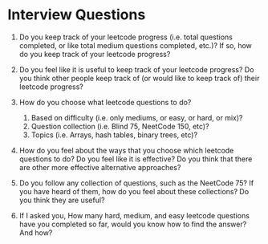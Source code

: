 # Interview Questions

1. Do you keep track of your leetcode progress (i.e. total questions completed, or like total medium questions completed, etc.)? If so, how do you keep track of your leetcode progress? 

2. Do you feel like it is useful to keep track of your leetcode progress? Do you think other people keep track of (or would like to keep track of) their leetcode progress? 


3. How do you choose what leetcode questions to do?
    1. Based on difficulty (i.e. only mediums, or easy, or hard, or mix)?
    2. Question collection (i.e. Blind 75, NeetCode 150, etc)?
    3. Topics (i.e. Arrays, hash tables, binary trees, etc)? 

4. How do you feel about the ways that you choose which leetcode questions to do? Do you feel like it is effective? Do you think that there are other more effective alternative approaches?

5. Do you follow any collection of questions, such as the NeetCode 75? If you have heard of them, how do you feel about these collections? Do you think they are useful? 

6. If I asked you, How many hard, medium, and easy leetcode questions have you completed so far, would you know how to find the answer? And how? 
